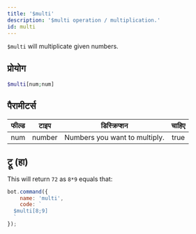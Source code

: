 ```yaml
---
title: '$multi'
description: '$multi operation / multiplication.'
id: multi
---
```


`$multi` will multiplicate given numbers.

## प्रोयोग

```php
$multi[num;num]
```

## पैरामीटर्स

| फील्ड | टाइप   | डिस्क्रिप्शन                  | चाहिए |
| ----- | ------ | ----------------------------- |:-----:|
| num   | number | Numbers you want to multiply. | true  |

## ट्रू (हा)

This will return `72` as `8*9` equals that:

```javascript
bot.command({
    name: 'multi',
    code: `
  $multi[8;9]
  `
});
```
